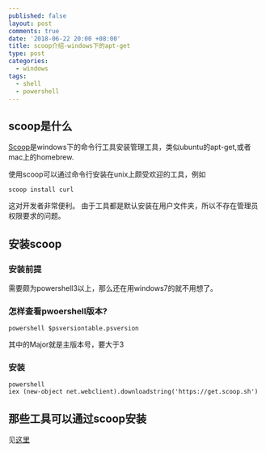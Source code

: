 ```yaml
---
published: false
layout: post
comments: true
date: '2018-06-22 20:00 +08:00'
title: scoop介绍-windows下的apt-get
type: post
categories:
  - windows
tags:
  - shell
  - powershell
---
```

## scoop是什么
[Scoop](https://scoop.sh/)是windows下的命令行工具安装管理工具，类似ubuntu的apt-get,或者mac上的homebrew.

使用scoop可以通过命令行安装在unix上颇受欢迎的工具，例如
```shell
scoop install curl
```
这对开发者非常便利。
由于工具都是默认安装在用户文件夹，所以不存在管理员权限要求的问题。

## 安装scoop

### 安装前提
需要颇为powershell3以上，那么还在用windows7的就不用想了。

### 怎样查看pwoershell版本?
```shell
powershell $psversiontable.psversion
```
其中的Major就是主版本号，要大于3

### 安装
```shell
powershell
iex (new-object net.webclient).downloadstring('https://get.scoop.sh')
```

## 那些工具可以通过scoop安装
见[这里](https://github.com/lukesampson/scoop/tree/master/bucket)





